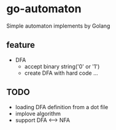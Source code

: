 # go-automaton
Simple automaton implements by Golang

## feature

* DFA 
  - accept binary string('0' or '1')
  - create DFA with hard code ...
  
## TODO

* loading DFA definition from a dot file
* implove algorithm
* support DFA <--> NFA
